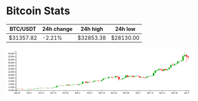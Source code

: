 # Bitcoin Stats

BTC/USDT|24h change|24h high|24h low|
|---|---|---|---|
|$31357.82|-2.21%|$32853.38|$28130.00|

<img src="./chart.svg">
